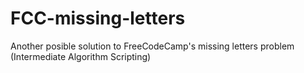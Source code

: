 # FCC-missing-letters
Another posible solution to FreeCodeCamp's missing letters problem (Intermediate Algorithm Scripting)
